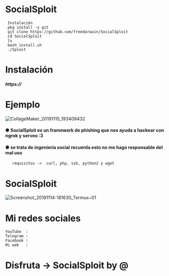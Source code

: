 # SocialSploit 
     Instalación
     pkg install -y git
     git clone https://github.com/freedarwuin/SocialSploit
     cd SocialSploit
     ls
     bash install.sh
     ./Sploit
# Instalación 
##### https://
# Ejemplo
![CollageMaker_20191115_193409432](https://user-images.githubusercontent.com/46208706/68985841-31a1a500-07df-11ea-9d0c-abff6a2f8c49.jpg)

#### ● SocialSploit es un framework de phishing que nos ayuda a hackear con ngrok y serveo :3 
#### ● se trata de ingeniería social recuerda esto no me hago responsable del mal uso
       
       requisitos ->  curl, php, ssh, python2 y wget
       
  
# SocialSploit 
![Screenshot_20191114-181630_Termux~01](https://user-images.githubusercontent.com/46208706/68985817-f8693500-07de-11ea-8a64-592468ed1440.jpg)
# Mi redes sociales
    YouTube  : 
    Telegram : 
    Facebook : 
    Mi web   :  
# Disfruta -> SocialSploit by @
